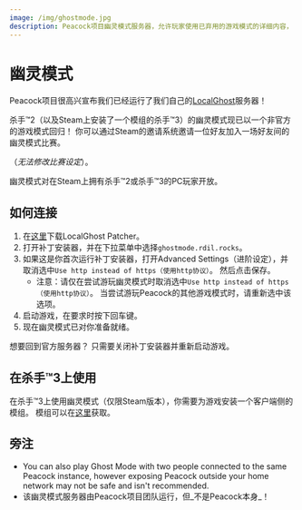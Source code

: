 ```yaml
---
image: /img/ghostmode.jpg
description: Peacock项目幽灵模式服务器，允许玩家使用已弃用的游戏模式的详细内容，
---
```


# 幽灵模式

Peacock项目很高兴宣布我们已经运行了我们自己的[LocalGhost](https://gitlab.com/grappigegovert/LocalGhost)服务器！

杀手&trade;2（以及Steam上安装了一个模组的杀手&trade;3）的幽灵模式现已以一个非官方的游戏模式回归！ 你可以通过Steam的邀请系统邀请一位好友加入一场好友间的幽灵模式比赛。

（_无法修改比赛设定_）。

幽灵模式对在Steam上拥有杀手&trade;2或杀手&trade;3的PC玩家开放。

## 如何连接

1. 在[这里](https://gitlab.com/grappigegovert/localghost/-/jobs/artifacts/master/download?job=build_patcher)下载LocalGhost Patcher。
2. 打开补丁安装器，并在下拉菜单中选择`ghostmode.rdil.rocks`。
3. 如果这是你首次运行补丁安装器，打开Advanced Settings（进阶设定），并取消选中`Use http instead of https（使用http协议）`。 然后点击保存。
    - 注意：请仅在尝试游玩幽灵模式时取消选中`Use http instead of https（使用http协议）`。 当尝试游玩Peacock的其他游戏模式时，请重新选中该选项。
4. 启动游戏，在要求时按下回车键。
5. 现在幽灵模式已对你准备就绪。

想要回到官方服务器？ 只需要关闭补丁安装器并重新启动游戏。

## 在杀手&trade;3上使用

在杀手&trade;3上使用幽灵模式（仅限Steam版本），你需要为游戏安装一个客户端侧的模组。 模组可以在[这里](https://www.nexusmods.com/hitman3/mods/260)获取。

## 旁注

-   You can also play Ghost Mode with two people connected to the same Peacock instance, however exposing Peacock outside your home network may not be safe and isn't recommended.
-   该幽灵模式服务器由Peacock项目团队运行，但_不是Peacock本身_！
